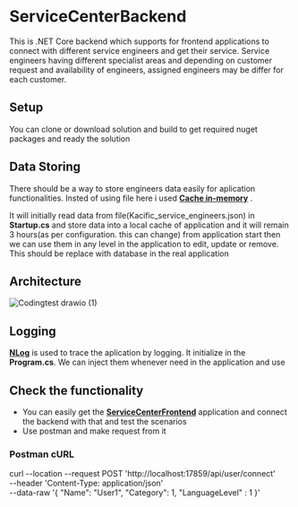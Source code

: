 # ServiceCenterBackend

This is .NET Core backend which supports for frontend applications to connect with different service engineers and get their service. Service engineers having different specialist areas and depending on customer request and availability of engineers, assigned engineers may be differ for each customer.

## Setup

You can clone or download solution and build to get required nuget packages and ready the solution

## Data Storing

There should be a way to store engineers data easily for aplication functionalities. Insted of using file here i used **[Cache in-memory](https://docs.microsoft.com/en-us/aspnet/core/performance/caching/memory?view=aspnetcore-6.0&viewFallbackFrom=aspnetcore-2.2)** .

It will initially read data from file(Kacific_service_engineers.json) in **Startup.cs** and store data into a local cache of application and it will remain 3 hours(as per configuration. this can change) from application start then we can use them in any level in the application to edit, update or remove. This should be replace with database in the real application

## Architecture

![Codingtest drawio (1)](https://user-images.githubusercontent.com/90056026/148330745-9abc4579-12fe-410e-94d1-4f6b90f299ae.png)

## Logging

**[NLog](https://nlog-project.org/)** is used to trace the aplication by logging. It initialize in the **Program.cs**. We can inject them whenever need in the application and use

## Check the functionality

- You can easily get the **[ServiceCenterFrontend](https://github.com/ishankapr/ServiceCenterFrontend)** application and connect the backend with that and test the scenarios
- Use postman and make request from it

### Postman cURL

curl --location --request POST 'http://localhost:17859/api/user/connect' \
--header 'Content-Type: application/json' \
--data-raw '{
    "Name": "User1",
    "Category": 1,
    "LanguageLevel" : 1
}'

